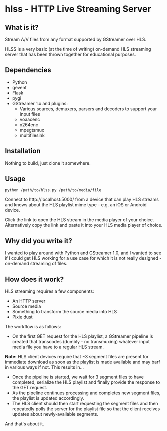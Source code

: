 hlss - HTTP Live Streaming Server
=================================


## What is it?

Stream A/V files from any format supported by GStreamer over HLS.

HLSS is a very basic (at the time of writing) on-demand HLS streaming server
that has been thrown together for educational purposes.

## Dependencies

* Python
* gevent
* Flask
* pygi
* GStreamer 1.x and plugins:
    * Various sources, demuxers, parsers and decoders to support your
      input files
    * voaacenc
    * x264enc
    * mpegtsmux
    * multifilesink

## Installation

Nothing to build, just clone it somewhere.

## Usage

```
python /path/to/hlss.py /path/to/media/file
```

Connect to http://localhost:5000/ from a device that can play HLS streams and
knows about the HLS playlist mime type - e.g. an iOS or Android device.

Click the link to open the HLS stream in the media player of your choice.
Alternatively copy the link and paste it into your HLS media player of choice.

## Why did you write it?

I wanted to play around with Python and GStreamer 1.0, and I wanted to see if I
could get HLS working for a use case for which it is not really designed -
on-demand streaming of files.


## How does it work?

HLS streaming requires a few components:

* An HTTP server
* Source media
* Something to transform the source media into HLS
* Pixie dust

The workflow is as follows:
* On the first GET request for the HLS playlist, a GStreamer pipeline is
  created that transcodes (dumbly - no transmuxing) whatever input media file
  you have to a regular HLS stream.

**Note:** HLS client devices require that ~3 segment files are present for
immediate download as soon as the playlist is made available and may barf in
various ways if not. This results in...

* Once the pipeline is started, we wait for 3 segment files to have completed,
  serialize the HLS playlist and finally provide the response to the GET
  request.
* As the pipeline continues processing and completes new segment files, the
  playlist is updated accordingly.
* The HLS client should then start requesting the segment files and then
  repeatedly polls the server for the playlist file so that the client receives
  updates about newly-available segments.

And that's about it.
